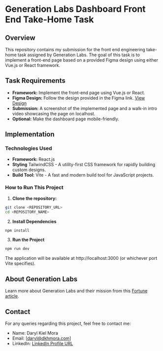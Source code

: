 # Generation Labs Dashboard Front End Take-Home Task

## Overview

This repository contains my submission for the front end engineering take-home task assigned by Generation Labs. The goal of this task is to implement a front-end page based on a provided Figma design using either Vue.js or React framework.

## Task Requirements

- **Framework:** Implement the front-end page using Vue.js or React.
- **Figma Design:** Follow the design provided in the Figma link. [View Design](https://www.figma.com/file/sLuzPUtgThjxWxdnnIsJlg/dashboard-test?type=design&node-id=2%3A421&mode=design&t=thrF9u1mfm4mOiSQ-1)
- **Submission:** A screenshot of the implemented page and a walk-in intro video showcasing the page on localhost.
- **Optional:** Make the dashboard page mobile-friendly.

## Implementation

### Technologies Used

- **Framework:** React.js
- **Styling** TailwindCSS - A utility-first CSS framework for rapidly building custom designs.
- **Build Tool:** Vite - A fast and modern build tool for JavaScript projects.

### How to Run This Project

1. **Clone the repository:**

```bash
git clone <REPOSITORY_URL>
cd <REPOSITORY_NAME>
```

2. **Install Dependencies**

```bash
npm install
```

3. **Run the Project**

```bash
npm run dev
```

The application will be available at http://localhost:3000 (or whichever port Vite specifies).

## About Generation Labs

Learn more about Generation Labs and their mission from this [Fortune article](https://fortune.com/well/2024/01/30/tech-measure-biological-age-live-longer-waitlist/).

## Contact

For any queries regarding this project, feel free to contact me:

- Name: Daryl Kiel Mora
- Email: [daryl@dkhmora.com]
- LinkedIn: [LinkedIn Profile URL](https://www.linkedin.com/in/dkhmora/)

